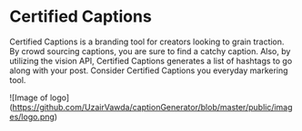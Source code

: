 # Certified Captions

Certified Captions is a branding tool for creators looking to grain traction. By crowd sourcing captions, you are sure to find a catchy caption. Also, by utilizing the vision API, Certified Captions generates a list of hashtags to go along with your post. Consider Certified Captions you everyday markering tool.

![Image of logo]
(https://github.com/UzairVawda/captionGenerator/blob/master/public/images/logo.png)